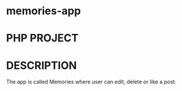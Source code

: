# memories-app

# PHP PROJECT

# DESCRIPTION

The app is called Memories where user can edit, delete or like a post.
